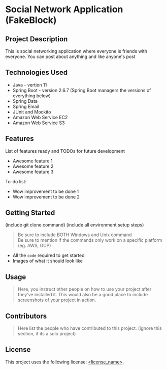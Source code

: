 # Social Network Application (FakeBlock)

## Project Description
This is social networking application where everyone is friends with everyone. You can post about anything and like anyone's post


## Technologies Used


* Java - vertion 11
* Spring Boot - version 2.6.7 (Spring Boot managers the versions of everything below)
* Spring Data
* Spring Email
* JUnit and Mockito
* Amazon Web Service EC2
* Amazon Web Service S3



## Features

List of features ready and TODOs for future development
* Awesome feature 1
* Awesome feature 2
* Awesome feature 3

To-do list:
* Wow improvement to be done 1
* Wow improvement to be done 2

## Getting Started
   
(include git clone command)
(include all environment setup steps)

> Be sure to include BOTH Windows and Unix command  
> Be sure to mention if the commands only work on a specific platform (eg. AWS, GCP)

- All the `code` required to get started
- Images of what it should look like

## Usage

> Here, you instruct other people on how to use your project after they’ve installed it. This would also be a good place to include screenshots of your project in action.

## Contributors

> Here list the people who have contributed to this project. (ignore this section, if its a solo project)

## License

This project uses the following license: [<license_name>](<link>).

